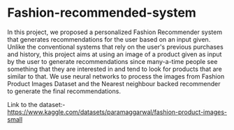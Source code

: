 # Fashion-recommended-system

 In this project, we proposed a personalized Fashion Recommender system that generates recommendations for the user based on an input given.
 Unlike the conventional systems that rely on the user's previous purchases and history, this project aims at using an image of a product given as 
 input by the user to generate recommendations since many-a-time people see something that they are interested in and tend to look for products that
 are similar to that. We use neural networks to process the images from Fashion Product Images Dataset and the Nearest neighbour backed recommender to
 generate the final recommendations.<br>
 
 Link to the dataset:-https://www.kaggle.com/datasets/paramaggarwal/fashion-product-images-small
 
 

